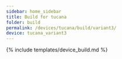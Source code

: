 ```yaml
---
sidebar: home_sidebar
title: Build for tucana
folder: build
permalink: /devices/tucana/build/variant3/
device: tucana_variant3
---
```

{% include templates/device_build.md %}
